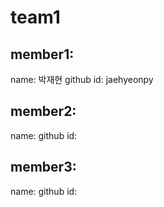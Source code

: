 # team1
## member1:
name: 박재현
github id: jaehyeonpy

## member2:
name:
github id:

## member3:
name:
github id:
